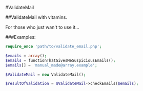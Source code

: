 #ValidateMail

##ValidateMail with vitamins.

For those who just wan't to use it...

###Examples:

```php
require_once 'path/to/validate_email.php';

$emails = array();
$emails = functionThatGivesMeSuspiciousEmails();
$emails[] = 'manual_made@array.example';

$ValidateMail = new ValidateMail();

$resultOfValidation = $ValidateMail->checkEmails($emails);
```

